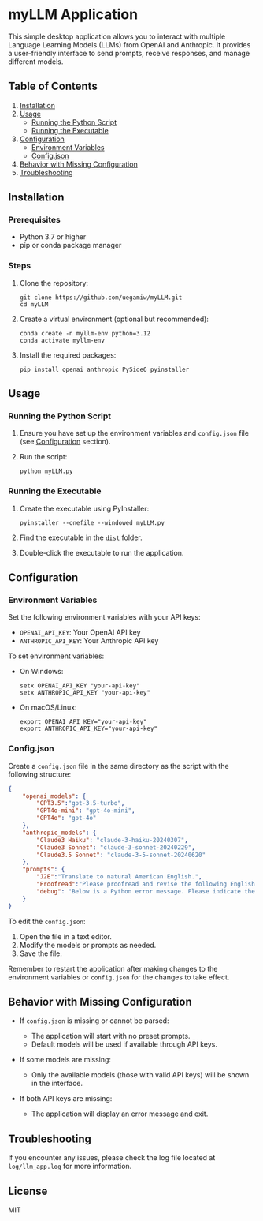 # myLLM Application

This simple desktop application allows you to interact with multiple Language Learning Models (LLMs) from OpenAI and Anthropic. It provides a user-friendly interface to send prompts, receive responses, and manage different models.

## Table of Contents
1. [Installation](#installation)
2. [Usage](#usage)
   - [Running the Python Script](#running-the-python-script)
   - [Running the Executable](#running-the-executable)
3. [Configuration](#configuration)
   - [Environment Variables](#environment-variables)
   - [Config.json](#configjson)
4. [Behavior with Missing Configuration](#behavior-with-missing-configuration)
5. [Troubleshooting](#troubleshooting)

## Installation

### Prerequisites
- Python 3.7 or higher
- pip or conda package manager

### Steps

1. Clone the repository:
   ```
   git clone https://github.com/uegamiw/myLLM.git
   cd myLLM
   ```

2. Create a virtual environment (optional but recommended):
   ```
   conda create -n myllm-env python=3.12
   conda activate myllm-env
   ```

3. Install the required packages:
   ```
   pip install openai anthropic PySide6 pyinstaller
   ```

## Usage

### Running the Python Script

1. Ensure you have set up the environment variables and `config.json` file (see [Configuration](#configuration) section).

2. Run the script:
   ```
   python myLLM.py
   ```

### Running the Executable

1. Create the executable using PyInstaller:
   ```
   pyinstaller --onefile --windowed myLLM.py
   ```

2. Find the executable in the `dist` folder.

3. Double-click the executable to run the application.

## Configuration

### Environment Variables

Set the following environment variables with your API keys:

- `OPENAI_API_KEY`: Your OpenAI API key
- `ANTHROPIC_API_KEY`: Your Anthropic API key

To set environment variables:

- On Windows:
  ```
  setx OPENAI_API_KEY "your-api-key"
  setx ANTHROPIC_API_KEY "your-api-key"
  ```

- On macOS/Linux:
  ```
  export OPENAI_API_KEY="your-api-key"
  export ANTHROPIC_API_KEY="your-api-key"
  ```

### Config.json

Create a `config.json` file in the same directory as the script with the following structure:

```json
{
    "openai_models": {
        "GPT3.5":"gpt-3.5-turbo",
        "GPT4o-mini": "gpt-4o-mini",
        "GPT4o": "gpt-4o"
    },
    "anthropic_models": {
        "Claude3 Haiku": "claude-3-haiku-20240307",
        "Claude3 Sonnet": "claude-3-sonnet-20240229",
        "Claude3.5 Sonnet": "claude-3-5-sonnet-20240620"
    },
    "prompts": {
        "J2E":"Translate to natural American English.",
        "Proofread":"Please proofread and revise the following English text to make it sound more natural. Additionally, at the end, explain any grammatical errors or areas for improvement",
        "debug": "Below is a Python error message. Please indicate the cause and provide a solution."
    }
}
```

To edit the `config.json`:
1. Open the file in a text editor.
2. Modify the models or prompts as needed.
3. Save the file.

Remember to restart the application after making changes to the environment variables or `config.json` for the changes to take effect.

## Behavior with Missing Configuration

- If `config.json` is missing or cannot be parsed:
  - The application will start with no preset prompts.
  - Default models will be used if available through API keys.

- If some models are missing:
  - Only the available models (those with valid API keys) will be shown in the interface.

- If both API keys are missing:
  - The application will display an error message and exit.
  
## Troubleshooting

If you encounter any issues, please check the log file located at `log/llm_app.log` for more information.

## License
MIT
